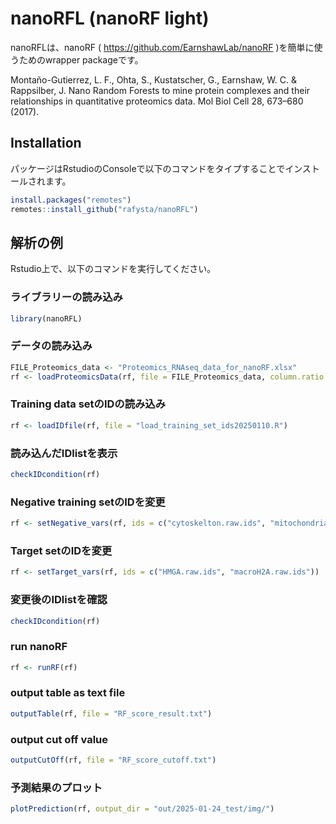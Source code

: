 
# nanoRFL (nanoRF light)

<!-- badges: start -->
<!-- badges: end -->

nanoRFLは、nanoRF ( https://github.com/EarnshawLab/nanoRF )を簡単に使うためのwrapper packageです。

Montaño-Gutierrez, L. F., Ohta, S., Kustatscher, G., Earnshaw, W. C. & Rappsilber, J. Nano Random Forests to mine protein complexes and their relationships in quantitative proteomics data. Mol Biol Cell 28, 673–680 (2017).


## Installation
パッケージはRstudioのConsoleで以下のコマンドをタイプすることでインストールされます。

``` r
install.packages("remotes")
remotes::install_github("rafysta/nanoRFL")
```

## 解析の例
Rstudio上で、以下のコマンドを実行してください。

### ライブラリーの読み込み
``` r
library(nanoRFL)
```

### データの読み込み
``` r
FILE_Proteomics_data <- "Proteomics_RNAseq_data_for_nanoRF.xlsx"
rf <- loadProteomicsData(rf, file = FILE_Proteomics_data, column.ratio = c(8:12), column.target = c(8, 9, 11, 12))
```

### Training data setのIDの読み込み
``` r
rf <- loadIDfile(rf, file = "load_training_set_ids20250110.R")
```

### 読み込んだIDlistを表示
``` r
checkIDcondition(rf)
```

### Negative training setのIDを変更
``` r
rf <- setNegative_vars(rf, ids = c("cytoskelton.raw.ids", "mitochondria.raw.ids", "membrane.raw.ids"))
```

### Target setのIDを変更
``` r
rf <- setTarget_vars(rf, ids = c("HMGA.raw.ids", "macroH2A.raw.ids"))
```

### 変更後のIDlistを確認
``` r
checkIDcondition(rf)
```

### run nanoRF
``` r
rf <- runRF(rf)
```

### output table as text file
``` r
outputTable(rf, file = "RF_score_result.txt")
```

### output cut off value
``` r
outputCutOff(rf, file = "RF_score_cutoff.txt")
```

### 予測結果のプロット
``` r
plotPrediction(rf, output_dir = "out/2025-01-24_test/img/")
```


